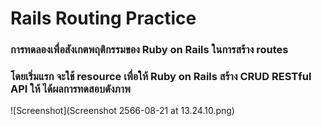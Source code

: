Rails Routing Practice
======================

### การทดลองเพื่อสังเกตพฤติกรรมของ Ruby on Rails ในการสร้าง routes
### โดยเริ่มแรก จะใช้ resource เพื่อให้ Ruby on Rails สร้าง CRUD RESTful API ให้ ได้ผลการทดสอบดังภาพ

![Screenshot](Screenshot 2566-08-21 at 13.24.10.png)
